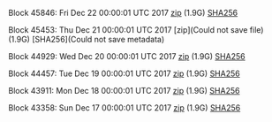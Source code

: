 Block 45846: Fri Dec 22 00:00:01 UTC 2017 [zip](https://transfer.sh/403vI/bootstrap.dat.20171222.zip) (1.9G) [SHA256](https://transfer.sh/CUmq4/sha256.txt)

Block 45453: Thu Dec 21 00:00:01 UTC 2017 [zip](Could not save file) (1.9G) [SHA256](Could not save metadata)

Block 44929: Wed Dec 20 00:00:01 UTC 2017 [zip](https://transfer.sh/12KH17/bootstrap.dat.20171220.zip) (1.9G) [SHA256](https://transfer.sh/cGajS/sha256.txt)

Block 44457: Tue Dec 19 00:00:01 UTC 2017 [zip](https://transfer.sh/iJV6G/bootstrap.dat.20171219.zip) (1.9G) [SHA256](https://transfer.sh/aDjb7/sha256.txt)

Block 43911: Mon Dec 18 00:00:01 UTC 2017 [zip](https://transfer.sh/15ILNc/bootstrap.dat.20171218.zip) (1.9G) [SHA256](https://transfer.sh/HfNDx/sha256.txt)

Block 43358: Sun Dec 17 00:00:01 UTC 2017 [zip](https://transfer.sh/6GW2b/bootstrap.dat.20171217.zip) (1.9G) [SHA256](https://transfer.sh/fiQin/sha256.txt)
